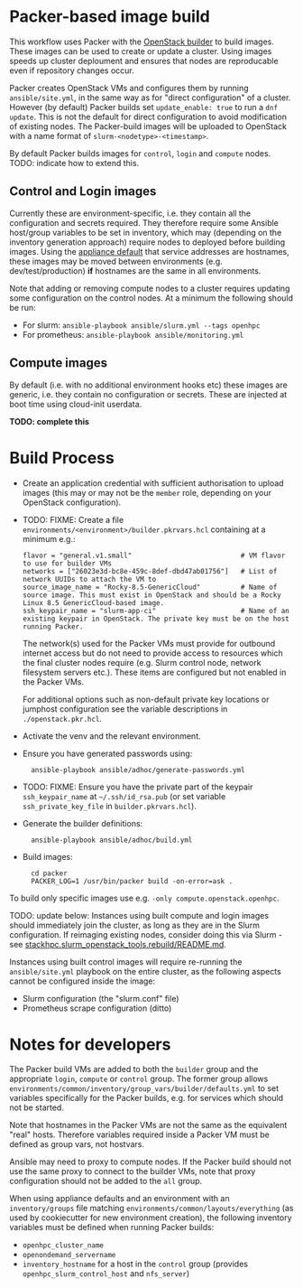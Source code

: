 # Packer-based image build

This workflow uses Packer with the [OpenStack builder](https://www.packer.io/plugins/builders/openstack) to build images. These images can be used to create or update a cluster. Using images speeds up cluster deploument and ensures that nodes are reproducable even if repository changes occur.

Packer creates OpenStack VMs and configures them by running `ansible/site.yml`, in the same way as for "direct configuration" of a cluster. However (by default) Packer builds set `update_enable: true` to run a `dnf update`. This is not the default for direct configuration to avoid modification of existing nodes. The Packer-build images will be uploaded to OpenStack with a name format of  `slurm-<nodetype>-<timestamp>`.

By default Packer builds images for `control`, `login` and `compute` nodes. TODO: indicate how to extend this.

## Control and Login images
Currently these are environment-specific, i.e. they contain all the configuration and secrets required. They therefore require some Ansible host/group variables to be set in inventory, which may (depending on the inventory generation approach) require nodes to deployed before building images. Using the [appliance default](../environments/common/inventory/group_vars/all/defaults.yml) that service addresses are hostnames, these images may be moved between environments (e.g. dev/test/production) **if** hostnames are the same in all environments.

Note that adding or removing compute nodes to a cluster requires updating some configuration on the control nodes. At a minimum the following should be run:
- For slurm: `ansible-playbook ansible/slurm.yml --tags openhpc`
- For prometheus: `ansible-playbook ansible/monitoring.yml`

## Compute images
By default (i.e. with no additional environment hooks etc) these images are generic, i.e. they contain no configuration or secrets. These are injected at boot time using cloud-init userdata.

**TODO: complete this**

# Build Process

- Create an application credential with sufficient authorisation to upload images (this may or may not be the `member` role, depending on your OpenStack configuration).
- TODO: FIXME: Create a file `environments/<environment>/builder.pkrvars.hcl` containing at a minimum e.g.:
  
  ```hcl
  flavor = "general.v1.small"                           # VM flavor to use for builder VMs
  networks = ["26023e3d-bc8e-459c-8def-dbd47ab01756"]   # List of network UUIDs to attach the VM to
  source_image_name = "Rocky-8.5-GenericCloud"          # Name of source image. This must exist in OpenStack and should be a Rocky Linux 8.5 GenericCloud-based image.
  ssh_keypair_name = "slurm-app-ci"                     # Name of an existing keypair in OpenStack. The private key must be on the host running Packer.
  ```
  
  The network(s) used for the Packer VMs must provide for outbound internet access but do not need to provide access to resources which the final cluster nodes require (e.g. Slurm control node, network filesystem servers etc.). These items are configured but not enabled in the Packer VMs.
  
  For additional options such as non-default private key locations or jumphost configuration see the variable descriptions in `./openstack.pkr.hcl`.

- Activate the venv and the relevant environment.
- Ensure you have generated passwords using:

        ansible-playbook ansible/adhoc/generate-passwords.yml

- TODO: FIXME: Ensure you have the private part of the keypair `ssh_keypair_name` at `~/.ssh/id_rsa.pub` (or set variable `ssh_private_key_file` in `builder.pkrvars.hcl`).

- Generate the builder definitions:

        ansible-playbook ansible/adhoc/build.yml

- Build images:

        cd packer
        PACKER_LOG=1 /usr/bin/packer build -on-error=ask .

To build only specific images use e.g. `-only compute.openstack.openhpc`.

TODO: update below:
Instances using built compute and login images should immediately join the cluster, as long as they are in the Slurm configuration. If reimaging existing nodes, consider doing this via Slurm - see [stackhpc.slurm_openstack_tools.rebuild/README.md](../ansible/collections/ansible_collections/stackhpc/slurm_openstack_tools/roles/rebuild/README.md).

Instances using built control images will require re-running the `ansible/site.yml` playbook on the entire cluster, as the following aspects cannot be configured inside the image:
- Slurm configuration (the "slurm.conf" file)
- Prometheus scrape configuration (ditto)

# Notes for developers

The Packer build VMs are added to both the `builder` group and the appropriate `login`, `compute` or `control` group. The former group allows `environments/common/inventory/group_vars/builder/defaults.yml` to set variables specifically for the Packer builds, e.g. for services which should not be started.

Note that hostnames in the Packer VMs are not the same as the equivalent "real" hosts. Therefore variables required inside a Packer VM must be defined as group vars, not hostvars.

Ansible may need to proxy to compute nodes. If the Packer build should not use the same proxy to connect to the builder VMs, note that proxy configuration should not be added to the `all` group.

When using appliance defaults and an environment with an `inventory/groups` file matching `environments/common/layouts/everything` (as used by cookiecutter for new environment creation), the following inventory variables must be defined when running Packer builds:
- `openhpc_cluster_name`
- `openondemand_servername`
- `inventory_hostname` for a host in the `control` group (provides `openhpc_slurm_control_host` and `nfs_server`)
